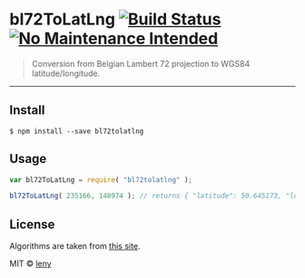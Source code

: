 # bl72ToLatLng [![Build Status](https://travis-ci.org/leny/bl72ToLatLng.svg?branch=master)](https://travis-ci.org/leny/bl72ToLatLng) [![No Maintenance Intended](http://unmaintained.tech/badge.svg)](http://unmaintained.tech/)

> Conversion from Belgian Lambert 72 projection to WGS84 latitude/longitude.

* * *

## Install

```
$ npm install --save bl72tolatlng
```

## Usage

```js
var bl72ToLatLng = require( "bl72tolatlng" );

bl72ToLatLng( 235166, 148974 ); // returns { "latitude": 50.645173, "longitude": 5.572941 }
```

## License

Algorithms are taken from [this site](http://zoologie.umh.ac.be/tc/algorithms.aspx).

MIT © [leny](http://leny.me)
